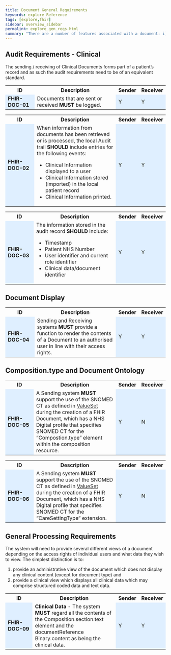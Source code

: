 ```yaml
---
title: Document General Requirements
keywords: explore Reference
tags: [explore,fhir]
sidebar: overview_sidebar
permalink: explore_gen_reqs.html
summary: "There are a number of features associated with a document: i) the ability to view documents, ii) the need to acknowledge receipt of a document(s), iii) versioning and compatibility."
---
```




## Audit Requirements - Clinical ##

The sending / receiving of Clinical Documents forms part of a patient’s record and as such the audit requirements need to be of an equivalent standard.

<table style="width:100%;max-width: 100%;">
<tr>
<th width="20%">ID</th>
<th width="60%">Description</th>
<th width="10%">Sender</th>
<th width="10%">Receiver</th>
</tr>
<tr>
<td bgcolor="#dfefff"><b>FHIR-DOC-01</b></td>
<td>Documents that are sent or received <b>MUST</b> be logged.</td>
<td bgcolor="#dfefff">Y</td>
<td bgcolor="#dfefff">Y</td>
</tr>
</table> 


<table style="width:100%;max-width: 100%;">
<tr>
<th width="20%">ID</th>
<th width="60%">Description</th>
<th width="10%">Sender</th>
<th width="10%">Receiver</th>
</tr>
<tr>
<td bgcolor="#dfefff"><b>FHIR-DOC-02</b></td>
<td>When information from  documents has been retrieved or is processed, the local Audit trail <b>SHOULD</b> include entries for the following events:<br/> 
<ul>
<li>Clinical Information displayed to a user</li>
<li>Clinical Information stored (imported) in the local patient record</li> 
<li>Clinical Information printed.</li>
</ul>
</td>
<td bgcolor="#dfefff">Y</td>
<td bgcolor="#dfefff">Y</td>
</tr>
</table> 

<table style="width:100%;max-width: 100%;">
<tr>
<th width="20%">ID</th>
<th width="60%">Description</th>
<th width="10%">Sender</th>
<th width="10%">Receiver</th>
</tr>
<tr>
<td bgcolor="#dfefff"><b>FHIR-DOC-03</b></td>
<td>The information stored in the audit record <b>SHOULD</b> include:
<ul>
<li>Timestamp</li> 
<li>Patient NHS Number</li> 
<li>User identifier and current role identifier</li> 
<li>Clinical data/document identifier</li>
</ul>
</td>
<td bgcolor="#dfefff">Y</td>
<td bgcolor="#dfefff">Y</td>
</tr>
</table> 

## Document Display ##

<table style="width:100%;max-width: 100%;">
<tr>
<th width="20%">ID</th>
<th width="60%">Description</th>
<th width="10%">Sender</th>
<th width="10%">Receiver</th>
</tr>
<tr>
<td bgcolor="#dfefff"><b>FHIR-DOC-04</b></td>
<td>Sending and Receiving systems <b>MUST</b> provide a function to render the contents of a Document to an authorised user in line with their access rights.</td>
<td bgcolor="#dfefff">Y</td>
<td bgcolor="#dfefff">Y</td>
</tr>
</table> 

## Composition.type and Document Ontology ## 

<table style="width:100%;max-width: 100%;">
<tr>
<th width="20%">ID</th>
<th width="60%">Description</th>
<th width="10%">Sender</th>
<th width="10%">Receiver</th>
</tr>
<tr>
<td bgcolor="#dfefff"><b>FHIR-DOC-05</b></td>
<td>A Sending system <b>MUST</b> support the use of the SNOMED CT as defined in <a href="https://fhir.nhs.uk/STU3/ValueSet/DocumentType-1">ValueSet</a> during the creation of a FHIR Document, which has a NHS Digital profile that specifies SNOMED CT for the “Compostion.type” element within the composition resource.</td>
<td bgcolor="#dfefff">Y</td>
<td bgcolor="#dfefff">N</td>
</tr>
</table> 

<table style="width:100%;max-width: 100%;">
<tr>
<th width="20%">ID</th>
<th width="60%">Description</th>
<th width="10%">Sender</th>
<th width="10%">Receiver</th>
</tr>
<tr>
<td bgcolor="#dfefff"><b>FHIR-DOC-06</b></td>
<td>A Sending system <b>MUST</b> support the use of the SNOMED CT as defined in <a href="https://fhir.nhs.uk/STU3/ValueSet/CareSettingType-1">ValueSet</a> during the creation of a FHIR Document, which has a NHS Digital profile that specifies SNOMED CT for the “CareSettingType” extension.</td>
<td bgcolor="#dfefff">Y</td>
<td bgcolor="#dfefff">N</td>
</tr>
</table> 

## General Processing Requirements ##

The system will need to provide several different views of a document depending on the access rights of individual users and what data they wish to view. 
The simplest distinction is to:
1. provide an administrative view of the document which does not display any clinical content (except for document type) and 
2. provide a clinical view which displays all clinical data which may comprise structured coded data and text data.


<table style="width:100%;max-width: 100%;">
<tr>
<th width="20%">ID</th>
<th width="60%">Description</th>
<th width="10%">Sender</th>
<th width="10%">Receiver</th>
</tr>
<tr>
<td bgcolor="#dfefff"><b>FHIR-DOC-09</b></td>
<td><b>Clinical Data</b> - The system <b>MUST</b> regard all the contents of the Composition.section.text element and the documentReference Binary.content as being the clinical data.</td>
<td bgcolor="#dfefff">Y</td>
<td bgcolor="#dfefff">Y</td>
</tr>
</table> 


